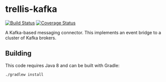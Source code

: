 # trellis-kafka

[![Build Status](https://travis-ci.org/trellis-ldp/trellis-kafka.png?branch=master)](https://travis-ci.org/trellis-ldp/trellis-kafka)
[![Coverage Status](https://coveralls.io/repos/github/trellis-ldp/trellis-kafka/badge.svg?branch=master)](https://coveralls.io/github/trellis-ldp/trellis-kafka?branch=master)

A Kafka-based messaging connector. This implements an event bridge to a cluster of Kafka brokers.

## Building

This code requires Java 8 and can be built with Gradle:

    ./gradlew install

